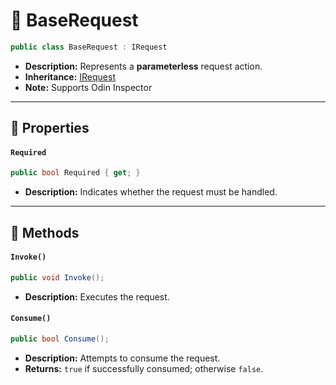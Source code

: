 # 🧩 BaseRequest

```csharp
public class BaseRequest : IRequest
```

- **Description:** Represents a <b>parameterless</b> request action.
- **Inheritance:** [IRequest](IRequest.md)
- **Note:** Supports Odin Inspector

---

## 🔑 Properties

#### `Required`

```csharp
public bool Required { get; }
```

- **Description:** Indicates whether the request must be handled.

---

## 🏹 Methods

#### `Invoke()`

```csharp
public void Invoke();
```

- **Description:** Executes the request.

#### `Consume()`

```csharp
public bool Consume();
```

- **Description:** Attempts to consume the request.
- **Returns:** `true` if successfully consumed; otherwise `false`.